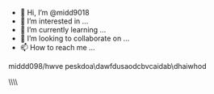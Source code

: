 - 👋 Hi, I’m @midd9018
- 👀 I’m interested in ...
- 🌱 I’m currently learning ...
- 💞️ I’m looking to collaborate on ...
- 📫 How to reach me ...

<!---
midd9018/midd9018 is a ✨ special ✨ repository because its `README.md` (this file) appears on your GitHub profile.
You can click the Preview link to take a look at your changes.
--->middd098/hwve peskdoa\dawfdusaodcbvcaidab\dhaiwhod
\\\\\\\\
